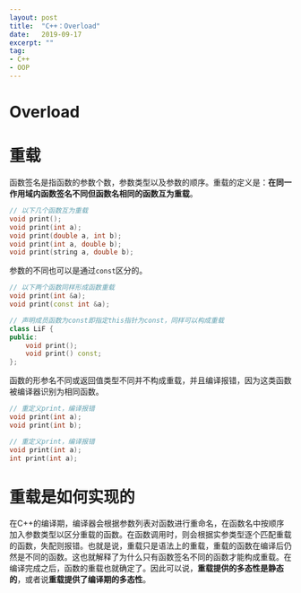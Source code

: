 ```yaml
---
layout: post
title:  "C++：Overload"
date:   2019-09-17
excerpt: ""
tag:
- C++
- OOP
---
```


# Overload

# 重载

函数签名是指函数的参数个数，参数类型以及参数的顺序。重载的定义是：**在同一作用域内函数签名不同但函数名相同的函数互为重载**。

```c++
// 以下几个函数互为重载
void print();
void print(int a);
void print(double a, int b);
void print(int a, double b);
void print(string a, double b);
```

参数的不同也可以是通过`const`区分的。

```c++
// 以下两个函数同样形成函数重载
void print(int &a);
void print(const int &a);
```

```c++
// 声明成员函数为const即指定this指针为const，同样可以构成重载
class LiF {
public:
    void print();
    void print() const;
};
```

函数的形参名不同或返回值类型不同并不构成重载，并且编译报错，因为这类函数被编译器识别为相同函数。

```c++
// 重定义print，编译报错
void print(int a);
void print(int b);
```

```c++
// 重定义print，编译报错
void print(int a);
int print(int a);
```

# 重载是如何实现的

在C++的编译期，编译器会根据参数列表对函数进行重命名，在函数名中按顺序加入参数类型以区分重载的函数。在函数调用时，则会根据实参类型逐个匹配重载的函数，失配则报错。也就是说，重载只是语法上的重载，重载的函数在编译后仍然是不同的函数。这也就解释了为什么只有函数签名不同的函数才能构成重载。在编译完成之后，函数的重载也就确定了。因此可以说，**重载提供的多态性是静态的**，或者说**重载提供了编译期的多态性**。